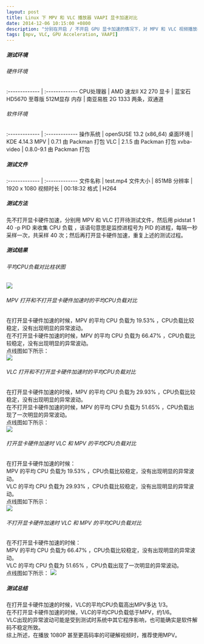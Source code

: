 ```yaml
---
layout: post
title: Linux 下 MPV 和 VLC 播放器 VAAPI 显卡加速对比
date: 2014-12-06 10:15:00 +0800
description: "分别在开启 / 不开启 GPU 显卡加速的情况下，对 MPV 和 VLC 视频播放器的 CPU 负载进行测试对比。"
tags: [mpv, VLC, GPU Acceleration, VAAPI]
---
```


##### 测试环境

###### 硬件环境

:------------- | :-------------
CPU处理器  | AMD 速龙II X2 270
显卡  | 蓝宝石 HD5670 至尊版 512M显存
内存  | 南亚易胜 2G 1333 两条，双通道

###### 软件环境

:------------- | :-------------
操作系统  | openSUSE 13.2 (x86_64) 
桌面环境  | KDE 4.14.3
MPV  | 0.7.1 由 Packman 打包
VLC  | 2.1.5 由 Packman 打包
xvba-video  | 0.8.0-9.1 由 Packman 打包

##### 测试文件

:------------- | :-------------
文件名称  | test.mp4
文件大小  | 851MB
分辨率  | 1920 x 1080
视频时长  | 00:18:32
格式  | H264


##### 测试方法

先不打开显卡硬件加速，分别用 MPV 和 VLC 打开待测试文件，然后用 pidstat 1 40 -p PID 来收集 CPU 负载 ，该语句意思是监控进程号为 PID 的进程，每隔一秒采样一次，共采样 40 次；然后再打开显卡硬件加速，重复上述的测试过程。

##### 测试结果

###### 平均CPU负载对比柱状图

![](http://suselinks-us.qiniudn.com/avg-cpu-usage-comparision-between-mpv-and-vlc-1080p.png)

###### MPV 打开和不打开显卡硬件加速时的平均CPU负载对比

在打开显卡硬件加速的时候，MPV 的平均 CPU 负载为 19.53% ，CPU负载比较稳定，没有出现明显的异常波动。  
在不打开显卡硬件加速的时候，MPV 的平均 CPU 负载为 66.47% ，CPU负载比较稳定，没有出现明显的异常波动。  
点线图如下所示：  
![](http://suselinks-us.qiniudn.com/mpv-with-vs-mpv-without-vaapi-1080p.png)

###### VLC 打开和不打开显卡硬件加速时的平均CPU负载对比

在打开显卡硬件加速的时候，MPV 的平均 CPU 负载为 29.93% ，CPU负载比较稳定，没有出现明显的异常波动。  
在不打开显卡硬件加速的时候，MPV 的平均 CPU 负载为 51.65% ，CPU负载出现了一次明显的异常波动。  
点线图如下所示：  
![](http://suselinks-us.qiniudn.com/vlc-with-vs-vlc-without-vaapi-1080p.png)

###### 打开显卡硬件加速时 VLC 和 MPV 的平均CPU负载对比

在打开显卡硬件加速的时候：  
MPV 的平均 CPU 负载为 19.53% ，CPU负载比较稳定，没有出现明显的异常波动。  
VLC 的平均 CPU 负载为 29.93% ，CPU负载比较稳定，没有出现明显的异常波动。  
点线图如下所示：  
![](http://suselinks-us.qiniudn.com/vlc-vs-mpv-with-vaapi-1080p.png)

###### 不打开显卡硬件加速时 VLC 和 MPV 的平均CPU负载对比

在不打开显卡硬件加速的时候：  
MPV 的平均 CPU 负载为 66.47% ，CPU负载比较稳定，没有出现明显的异常波动。  
VLC 的平均 CPU 负载为 51.65% ，CPU负载出现了一次明显的异常波动。  
点线图如下所示：
![](http://suselinks-us.qiniudn.com/vlc-vs-mpv-without-vaapi-1080p.png)

##### 测试总结

在打开显卡硬件加速的时候，VLC的平均CPU负载高出MPV多达 1/3。  
在不打开显卡硬件加速的时候，VLC的平均CPU负载低于MPV，约1/6。  
VLC出现的异常波动可能是受到测试时系统中其它程序影响，也可能确实是软件解码不稳定所致。  
综上所述，在播放 1080P 甚至更高码率的可硬解视频时，推荐使用MPV。


